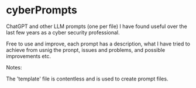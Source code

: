 # cyberPrompts

ChatGPT and other LLM prompts (one per file) I have found useful over the last few years as a cyber security professional.

Free to use and improve, each prompt has a description, what I have tried to achieve from usnig the pronpt, issues and problems, and possible improvements etc.

Notes:

The 'template' file is contentless and is used to create prompt files.
